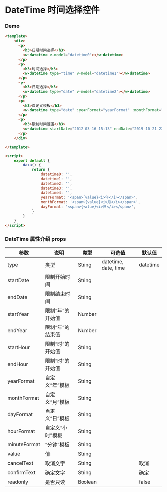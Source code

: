 #  DateTime 时间选择控件

### Demo

```html
<template>
    <div>
      <p>
        <h3>日期时间选择</h3>
        <w-datetime v-model="datetime0"></w-datetime>
      </p>
      <p>
        <h3>时间选择</h3>
        <w-datetime type="time" v-model="datetime1"></w-datetime>
      </p>
      <p>
        <h3>日期选择</h3>
        <w-datetime type="date" v-model="datetime2"></w-datetime>
      </p>
      <p>
        <h3>自定义模板</h3>
        <w-datetime type="date" :yearFormat="yearFormat" :monthFormat="monthFormat" :dayFormat="dayFormat" v-model="datetime3"></w-datetime>
      </p>
      <p>
        <h3>限制时间范围</h3>
        <w-datetime startDate="2012-03-16 15:13" endDate="2019-10-21 22:21"v-model="datetime4"></w-datetime>
      </p>
    </div>

</template>

<script>
    export default {
        data() {
            return {
                datetime0: '',
                datetime1: '',
                datetime2: '',
                datetime3: '',
                datetime4: '',
                yearFormat: '<span>{value}<i>年</i></span>',
                monthFormat: '<span>{value}<i>月</i></span>',
                dayFormat: '<span>{value}<i>日</i></span>',
            }
        }
    }
</script>

```

###  DateTime 属性介绍 props

| 参数           | 说明            | 类型       | 可选值      |   默认值   |
|---------------|-----------------|-----------|------------|-----------|
| type          | 类型         | String   | datetime, date, time  |  datetime  |
| startDate     | 限制开始时间	    | String   |    |      |
| endDate       | 限制结束时间	    | String    |            |       |
| startYear     | 限制“年”的开始值	 | Number   |            |   |
| endYear       | 限制“年”的结束值	 | Number    |            |    |
| startHour     | 限制“时”的开始值    | String  |   |   |
| endHour       | 限制“时”的开始值    | String  |   |   |
| yearFormat    | 自定义“年”模板      | String  |   |   |
| monthFormat   | 自定义“月”模板      | String  |   |   |
| dayFormat     | 自定义“日”模板      | String  |   |   |
| hourFormat    | 自定义“小时”模板    | String  |   |   |
| minuteFormat  | “分钟”模板     | String  |   |   |
| value         | 值      | String  |   |   |
| cancelText    | 取消文字	      | String  |   | 取消 |
| confirmText   | 确定文字     | String  |   | 确定 |
| readonly      | 是否只读     | Boolean  |   | false |